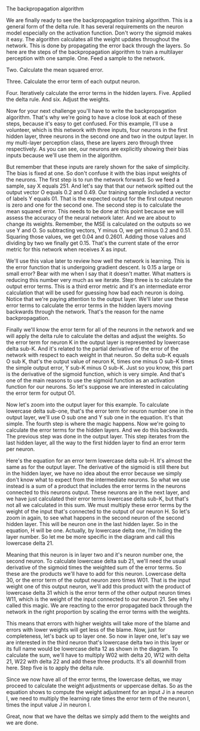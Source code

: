 The backpropagation algorithm

We are finally ready to see the backpropagation training algorithm. This is a general form of the delta rule. It has several requirements on the neuron model especially on the activation function. Don't worry the sigmoid makes it easy. The algorithm calculates all the weight updates throughout the network. This is done by propagating the error back through the layers. So here are the steps of the backpropagation algorithm to train a multilayer perception with one sample. 
One. Feed a sample to the network. 

Two. Calculate the mean squared error. 

Three. Calculate the error term of each output neuron. 

Four. Iteratively calculate the error terms in the hidden layers. Five. Applied the delta rule. And six. Adjust the weights. 

Now for your next challenge you'll have to write the backpropagation algorithm. That's why we're going to have a close look at each of these steps, because it's easy to get confused. For this example, I'll use a volunteer, which is this network with three inputs, four neurons in the first hidden layer, three neurons in the second one and two in the output layer. In my multi-layer perception class, these are layers zero through three respectively. As you can see, our neurons are explicitly showing their bias inputs because we'll use them in the algorithm. 

But remember that these inputs are rarely shown for the sake of simplicity. The bias is fixed at one. So don't confuse it with the bias input weights of the neurons. The first step is to run the network forward. So we feed a sample, say X equals 251. And let's say that that our network spitted out the output vector O equals 0.2 and 0.49. Our training sample included a vector of labels Y equals 01. That is the expected output for the first output neuron is zero and one for the second one. The second step is to calculate the mean squared error. This needs to be done at this point because we will assess the accuracy of the neural network later. And we are about to change its weights. Remember, the MSE is calculated on the outputs so we use Y and O. So subtracting vectors, Y minus O, we get minus 0.2 and 0.51. Squaring those values, we get 0.04 and 0.2601. Adding those values and dividing by two we finally get 0.15. That's the current state of the error metric for this network when receives X as input. 

We'll use this value later to review how well the network is learning. This is the error function that is undergoing gradient descent. Is 0.15 a large or small error? Bear with me when I say that it doesn't matter. What matters is reducing this number very much as we iterate. Step three is to calculate the output error terms. This is a third error metric and it's an intermediate error calculation that will be used for guessing how bad each neuron is doing. Notice that we're paying attention to the output layer. We'll later use these error terms to calculate the error terms in the hidden layers moving backwards through the network. That's the reason for the name backpropagation. 

Finally we'll know the error term for all of the neurons in the network and we will apply the delta rule to calculate the deltas and adjust the weights. So the error term for neuron K in the output layer is represented by lowercase delta sub-K. And it's related to the partial derivative of the error of the network with respect to each weight in that neuron. So delta sub-K equals O sub K, that's the output value of neuron K, times one minus O sub-K times the simple output error, Y sub-K minus O sub-K. Just so you know, this part is the derivative of the sigmoid function, which is very simple. And that's one of the main reasons to use the sigmoid function as an activation function for our neurons. So let's suppose we are interested in calculating the error term for output O1. 

Now let's zoom into the output layer for this example. To calculate lowercase delta sub-one, that's the error term for neuron number one in the output layer, we'll use O sub one and Y sub one in the equation. It's that simple. The fourth step is where the magic happens. Now we're going to calculate the error terms for the hidden layers. And we do this backwards. The previous step was done in the output layer. This step iterates from the last hidden layer, all the way to the first hidden layer to find an error term per neuron. 

Here's the equation for an error term lowercase delta sub-H. It's almost the same as for the output layer. The derivative of the sigmoid is still there but in the hidden layer, we have no idea about the error because we simply don't know what to expect from the intermediate neurons. So what we use instead is a sum of a product that includes the error terms in the neurons connected to this neurons output. These neurons are in the next layer, and we have just calculated their error terms lowercase delta sub-K, but that's not all we calculated in this sum. We must multiply these error terms by the weight of the input that's connected to the output of our neuron H. So let's zoom in again, to see what happens in the second neuron of the second hidden layer. This will be neuron one in the last hidden layer. So in the equation, H will be one. Actually, by lowercase delta one, I'm hiding the layer number. So let me be more specific in the diagram and call this lowercase delta 21. 

Meaning that this neuron is in layer two and it's neuron number one, the second neuron. To calculate lowercase delta sub 21, we'll need the usual derivative of the sigmoid times the weighted sum of the error terms. So these are the products we'll have to add for this neuron. Lowercase delta 30, or the error term of the output neuron zero times W01. That is the input weight one of this output neuron, we'll add this product with the product of lowercase delta 31 which is the error term of the other output neuron times W11, which is the weight of the input connected to our neuron 21. See why I called this magic. We are reacting to the error propagated back through the network in the right proportion by scaling the error terms with the weights. 

This means that errors with higher weights will take more of the blame and errors with lower weights will get less of the blame. Now, just for completeness, let's back up to layer one. So now in layer one, let's say we are interested in the third neuron that's lowercase delta two in this layer or its full name would be lowercase delta 12 as shown in the diagram. To calculate the sum, we'll have to multiply W02 with delta 20, W12 with delta 21, W22 with delta 22 and add these three products. It's all downhill from here. Step five is to apply the delta rule. 

Since we now have all of the error terms, the lowercase deltas, we may proceed to calculate the weight adjustments or uppercase deltas. So as the equation shows to compute the weight adjustment for an input J in a neuron I, we need to multiply the learning rate times the error term of the neuron I, times the input value J in neuron I. 

Great, now that we have the deltas we simply add them to the weights and we are done.